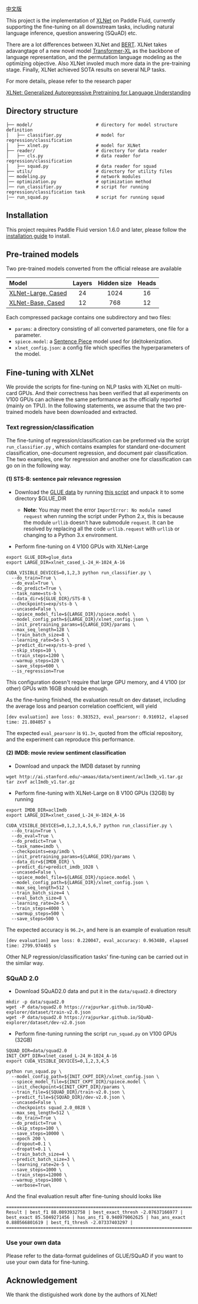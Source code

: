 [中文版](README_cn.md)

This project is the implementation of [XLNet](https://github.com/zihangdai/xlnet) on Paddle Fluid, currently supporting the fine-tuning on all downstream tasks, including natural language inference, question answering (SQuAD) etc.

There are a lot differences between XLNet and [BERT](../BERT). XLNet takes adavangtage of a new novel model [Transformer-XL](https://arxiv.org/abs/1901.02860) as the backbone of language representation, and the permutation language modeling as the optimizing objective. Also XLNet involed much more data in the pre-training stage. Finally, XLNet achieved SOTA results on several NLP tasks.

For more details, please refer to the research paper

[XLNet: Generalized Autoregressive Pretraining for Language Understanding](https://arxiv.org/abs/1906.08237)

## Directory structure

```
├── model/                        # directory for model structure definition
│   ├── classifier.py             # model for regression/classification
│   ├── xlnet.py                  # model for XLNet
├── reader/                       # directory for data reader
│   ├── cls.py                    # data reader for regression/classification
│   ├── squad.py                  # data reader for squad
├── utils/                        # directory for utility files
│── modeling.py                   # network modules
│── optimization.py               # optimization method
│── run_classifier.py             # script for running regression/classification task
│── run_squad.py                  # script for running squad
```

## Installation

This project requires Paddle Fluid version 1.6.0 and later, please follow the [installation guide](https://www.paddlepaddle.org.cn/start) to install.  

## Pre-trained models

Two pre-trained models converted from the official release are available

| Model | Layers | Hidden size | Heads |
| :------| :------: | :------: |:------: |
| [XLNet-Large, Cased](https://xlnet.bj.bcebos.com/xlnet_cased_L-24_H-1024_A-16.tgz)| 24 | 1024 | 16 |
| [XLNet-Base, Cased](https://xlnet.bj.bcebos.com/xlnet_cased_L-12_H-768_A-12.tgz)| 12 | 768 | 12 |

Each compressed package contains one subdirectory and two files:

- `params`: a directory consisting of all converted parameters, one file for a parameter.
- `spiece.model`: a [Sentence Piece](https://github.com/google/sentencepiece) model used for (de)tokenization.
- `xlnet_config.json`: a config file which specifies the hyperparameters of the model.

## Fine-tuning with XLNet

We provide the scripts for fine-tuning on NLP tasks with XLNet on multi-card GPUs. And their correctness has been verified that all experiments on V100 GPUs can achieve the same performance as the officially reported (mainly on TPU). In the following statements, we assume that the two pre-trained models have been downloaded and extracted.

### Text regression/classification

The fine-tuning of regression/classification can be preformed via the script `run_classifier.py` , which contains examples for standard one-document classification, one-document regression, and document pair classification. The two examples, one for regression and another one for classification can go on in the following way.

#### (1) STS-B: sentence pair relevance regression

- Download the [GLUE data](https://gluebenchmark.com/tasks) by running [this script](https://gist.github.com/W4ngatang/60c2bdb54d156a41194446737ce03e2e) and unpack it to some directory $GLUE_DIR

  - **Note**: You may meet the error `ImportError: No module named request` when running the script under Python 2.x, this is because the module `urllib` doesn't have submodule `request`. It can be resolved by replacing all the code `urllib.request` with `urllib` or changing to a Python 3.x environment.

- Perform fine-tuning on 4 V100 GPUs with XLNet-Large

```
export GLUE_DIR=glue_data
export LARGE_DIR=xlnet_cased_L-24_H-1024_A-16

CUDA_VISIBLE_DEVICES=0,1,2,3 python run_classifier.py \
  --do_train=True \
  --do_eval=True \
  --do_predict=True \
  --task_name=sts-b \
  --data_dir=${GLUE_DIR}/STS-B \
  --checkpoints=exp/sts-b \
  --uncased=False \
  --spiece_model_file=${LARGE_DIR}/spiece.model \
  --model_config_path=${LARGE_DIR}/xlnet_config.json \
  --init_pretraining_params=${LARGE_DIR}/params \
  --max_seq_length=128 \
  --train_batch_size=8 \
  --learning_rate=5e-5 \
  --predict_dir=exp/sts-b-pred \
  --skip_steps=10 \
  --train_steps=1200 \
  --warmup_steps=120 \
  --save_steps=600 \
  --is_regression=True
```
This configuration doesn't require that large GPU memory, and 4 V100 (or other) GPUs with 16GB should be enough.

As the fine-tuning finished, the evaluation result on dev dataset, including the average loss and pearson correlation coefficient, will yield

```
[dev evaluation] ave loss: 0.383523, eval_pearsonr: 0.916912, elapsed time: 21.804057 s
```

The expected `eval_pearsonr` is `91.3+`, quoted from the official repository, and the experiment can reproduce this performance.

#### (2) IMDB: movie review sentiment classification

- Download and unpack the IMDB dataset by running

```shell
wget http://ai.stanford.edu/~amaas/data/sentiment/aclImdb_v1.tar.gz
tar zxvf aclImdb_v1.tar.gz
```

- Perform fine-tuning with XLNet-Large on 8 V100 GPUs (32GB) by running

```shell
export IMDB_DIR=aclImdb
export LARGE_DIR=xlnet_cased_L-24_H-1024_A-16

CUDA_VISIBLE_DEVICES=0,1,2,3,4,5,6,7 python run_classifier.py \
  --do_train=True \
  --do_eval=True \
  --do_predict=True \
  --task_name=imdb \
  --checkpoints=exp/imdb \
  --init_pretraining_params=${LARGE_DIR}/params \
  --data_dir=${IMDB_DIR} \
  --predict_dir=predict_imdb_1028 \
  --uncased=False \
  --spiece_model_file=${LARGE_DIR}/spiece.model \
  --model_config_path=${LARGE_DIR}/xlnet_config.json \
  --max_seq_length=512 \
  --train_batch_size=4 \
  --eval_batch_size=8 \
  --learning_rate=2e-5 \
  --train_steps=4000 \
  --warmup_steps=500 \
  --save_steps=500 \
```

The expected accuracy is `96.2+`, and here is an example of evaluation result

```
[dev evaluation] ave loss: 0.220047, eval_accuracy: 0.963480, elapsed time: 2799.974465 s
```

Other NLP regression/classification tasks' fine-tuning can be carried out in the similar way.

### SQuAD 2.0

- Download SQuAD2.0 data and put it in the `data/squad2.0` directory

```
mkdir -p data/squad2.0
wget -P data/squad2.0 https://rajpurkar.github.io/SQuAD-explorer/dataset/train-v2.0.json
wget -P data/squad2.0 https://rajpurkar.github.io/SQuAD-explorer/dataset/dev-v2.0.json
```

- Perform fine-tuning running the script `run_squad.py` on V100 GPUs (32GB)

```
SQUAD_DIR=data/squad2.0
INIT_CKPT_DIR=xlnet_cased_L-24_H-1024_A-16
export CUDA_VISIBLE_DEVICES=0,1,2,3,4,5

python run_squad.py \
  --model_config_path=${INIT_CKPT_DIR}/xlnet_config.json \
  --spiece_model_file=${INIT_CKPT_DIR}/spiece.model \
  --init_checkpoint=${INIT_CKPT_DIR}/params \
  --train_file=${SQUAD_DIR}/train-v2.0.json \
  --predict_file=${SQUAD_DIR}/dev-v2.0.json \
  --uncased=False \
  --checkpoints squad_2.0_0828 \
  --max_seq_length=512 \
  --do_train=True \
  --do_predict=True \
  --skip_steps=100 \
  --save_steps=10000 \
  --epoch 200 \
  --dropout=0.1 \
  --dropatt=0.1 \
  --train_batch_size=4 \
  --predict_batch_size=3 \
  --learning_rate=2e-5 \
  --save_steps=1000 \
  --train_steps=12000 \
  --warmup_steps=1000 \
  --verbose=True\
```

And the final evaluation result after fine-tuning should looks like

```
================================================================================
Result | best_f1 88.0893932758 | best_exact_thresh -2.07637166977 | best_exact 85.5049271456 | has_ans_f1 0.940979062625 | has_ans_exact 0.880566801619 | best_f1_thresh -2.07337403297 |
================================================================================
```

### Use your own data

Please refer to the data-format guidelines of GLUE/SQuAD if you want to use your own data for fine-tuning.


## Acknowledgement

We thank the distiguished work done by the authors of XLNet!
